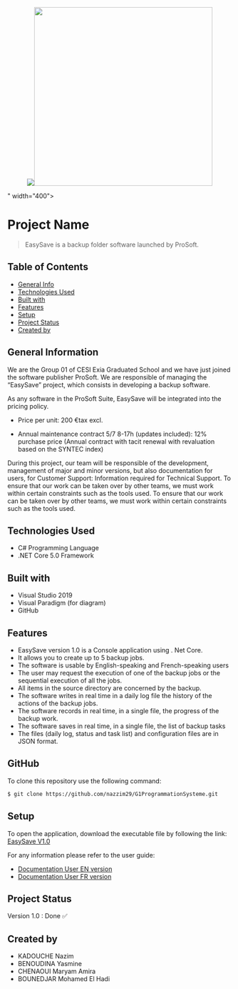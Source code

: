 

<p align="center"><a href="https://laravel.com" target="_blank"><img src="<p align="center"><a href="https://laravel.com" target="_blank"><img src="https://raw.githubusercontent.com/laravel/art/master/logo-lockup/5%20SVG/2%20CMYK/1%20Full%20Color/laravel-logolockup-cmyk-red.svg" width="400"></a></p>" width="400"></a></p>





# Project Name
> EasySave is a backup folder software launched by ProSoft.

## Table of Contents
* [General Info](#general-information)
* [Technologies Used](#technologies-used)
* [Built with](#built-with)
* [Features](#features)
* [Setup](#setup)
* [Project Status](#project-status)
* [Created by](#contact)



## General Information
We are the Group 01 of CESI Exia Graduated School and we have just joined the software publisher ProSoft. We are responsible of managing the “EasySave” project, which consists in developing a backup software.

As any software in the ProSoft Suite, EasySave will be integrated into the pricing policy.

- Price per unit: 200 €tax excl.

- Annual maintenance contract 5/7 8-17h (updates included): 12% purchase price (Annual contract with tacit renewal with revaluation based on the SYNTEC index) 

During this project, our team will be responsible of the development, management of major and minor versions, but also documentation for users,
for Customer Support: Information required for Technical Support. To ensure that our work can be taken over by other teams, we must work within certain constraints such as the tools used.
To ensure that our work can be taken over by other teams, we must work within certain constraints such as the tools used. 


## Technologies Used
- C# Programming Language
- .NET Core 5.0 Framework

## Built with
- Visual Studio 2019
- Visual Paradigm (for diagram)
- GitHub 

## Features
- EasySave version 1.0 is a Console application using . Net Core.
- It allows you to create up to 5 backup jobs.
- The software is usable by English-speaking and French-speaking users
- The user may request the execution of one of the backup jobs or the sequential execution of all the jobs.
- All items in the source directory are concerned by the backup.
- The software writes in real time in a daily log file the history of the actions of the backup jobs.
- The software records in real time, in a single file, the progress of the backup work.
- The software saves in real time, in a single file, the list of backup tasks
- The files (daily log, status and task list) and configuration files are in JSON format.

## GitHub 
To clone this repository use the following command:
```sh
$ git clone https://github.com/nazzim29/G1ProgrammationSysteme.git
```

## Setup
To open the application, download the executable file by following the link:
[EasySave V1.0](https://github.com/nazzim29/G1ProgrammationSysteme/releases/tag/1.0)


For any information please refer to the user guide:
- [Documentation User EN version](https://github.com/nazzim29/G1ProgrammationSysteme/blob/master/DocumentationEN_Version_1.0.pdf)
- [Documentation User FR version](https://github.com/nazzim29/G1ProgrammationSysteme/blob/master/DocumentationFR_Version_1.0.pdf)

## Project Status
Version 1.0 : Done :white_check_mark: 


## Created by 
- KADOUCHE Nazim
- BENOUDINA Yasmine
- CHENAOUI Maryam Amira
- BOUNEDJAR Mohamed El Hadi


